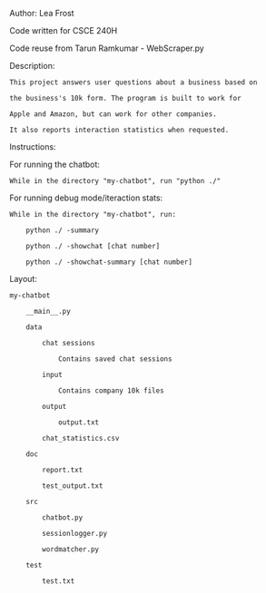 Author: Lea Frost

Code written for CSCE 240H

Code reuse from Tarun Ramkumar - WebScraper.py

Description:

    This project answers user questions about a business based on
    
    the business's 10k form. The program is built to work for 
    
    Apple and Amazon, but can work for other companies.
    
    It also reports interaction statistics when requested.


Instructions:

For running the chatbot:

    While in the directory "my-chatbot", run "python ./"
For running debug mode/iteraction stats:

    While in the directory "my-chatbot", run:
    
        python ./ -summary
        
        python ./ -showchat [chat number]
        
        python ./ -showchat-summary [chat number]

Layout:

    my-chatbot
    
        __main__.py
        
        data
        
            chat sessions
            
                Contains saved chat sessions
                
            input
            
                Contains company 10k files
                
            output
            
                output.txt
                
            chat_statistics.csv
            
        doc
        
            report.txt
            
            test_output.txt
            
        src
        
            chatbot.py
            
            sessionlogger.py
            
            wordmatcher.py
            
        test
        
            test.txt
